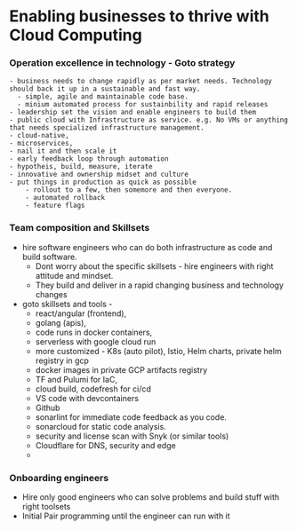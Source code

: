# Enabling businesses to thrive with Cloud Computing


### Operation excellence in technology - Goto strategy 
 
  
    - business needs to change rapidly as per market needs. Technology should back it up in a sustainable and fast way.
      - simple, agile and maintainable code base.
      - minium automated process for sustainbility and rapid releases
    - leadership set the vision and enable engineers to build them
    - public cloud with Infrastructure as service. e.g. No VMs or anything that needs specialized infrastructure management.
    - cloud-native, 
    - microservices, 
    - nail it and then scale it
    - early feedback loop through automation
    - hypotheis, build, measure, iterate
    - innovative and ownership midset and culture
    - put things in production as quick as possible
        - rollout to a few, then somemore and then everyone. 
        - automated rollback
        - feature flags


### Team composition and Skillsets

  - hire software engineers who can do both infrastructure as code and build software. 
    - Dont worry about the specific skillsets - hire engineers with right attitude and mindset. 
    - They build and deliver in a rapid changing business and technology changes 
  - goto skillsets and tools - 
    - react/angular (frontend), 
    - golang (apis), 
    - code runs in docker containers, 
    - serverless with google cloud run
    - more customized - K8s (auto pilot), Istio, Helm charts, private helm registry in gcp
    - docker images in private GCP artifacts registry
    - TF and Pulumi for IaC,
    - cloud build, codefresh for ci/cd
    - VS code with devcontainers
    - Github
    - sonarlint for immediate code feedback as you code.
    - sonarcloud for static code analysis.
    - security and license scan with Snyk (or similar tools)
    - Cloudflare for DNS, security and edge
    - 

### Onboarding engineers
- Hire only good engineers who can solve problems and build stuff with right toolsets
- Initial Pair programming until the engineer can run with it



